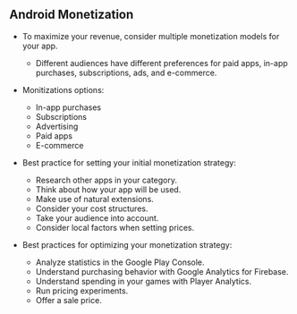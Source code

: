## Android Monetization

- To maximize your revenue, consider multiple monetization models for your app.

    - Different audiences have different preferences for paid apps, in-app purchases, subscriptions, ads, and e-commerce.
- Monitizations options:

    - In-app purchases
    - Subscriptions
    - Advertising
    - Paid apps
    - E-commerce

- Best practice for setting your initial monetization strategy:

    - Research other apps in your category.
    - Think about how your app will be used.
    - Make use of natural extensions.
    - Consider your cost structures.
    - Take your audience into account.
    - Consider local factors when setting prices.

- Best practices for optimizing your monetization strategy:

    - Analyze statistics in the Google Play Console.
    - Understand purchasing behavior with Google Analytics for Firebase.
    - Understand spending in your games with Player Analytics.
    - Run pricing experiments.
    - Offer a sale price.